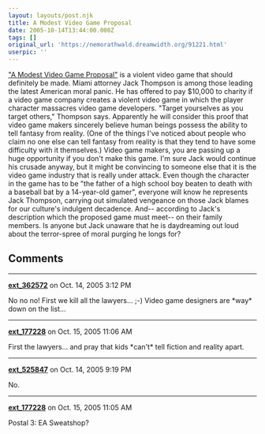 ```yaml
---
layout: layouts/post.njk
title: A Modest Video Game Proposal
date: 2005-10-14T13:44:00.000Z
tags: []
original_url: 'https://nemorathwald.dreamwidth.org/91221.html'
userpic: ''
---
```

["A Modest Video Game Proposal"](http://gc.advancedmn.com/article.php?artid=5883) is a violent video game that should definitely be made. Miami attorney Jack Thompson is among those leading the latest American moral panic. He has offered to pay $10,000 to charity if a video game company creates a violent video game in which the player character massacres video game developers. "Target yourselves as you target others," Thompson says. Apparently he will consider this proof that video game makers sincerely believe human beings possess the ability to tell fantasy from reality. (One of the things I've noticed about people who claim no one else can tell fantasy from reality is that they tend to have some difficulty with it themselves.) Video game makers, you are passing up a huge opportunity if you don't make this game. I'm sure Jack would continue his crusade anyway, but it might be convincing to someone else that it is the video game industry that is really under attack. Even though the character in the game has to be "the father of a high school boy beaten to death with a baseball bat by a 14-year-old gamer", everyone will know he represents Jack Thompson, carrying out simulated vengeance on those Jack blames for our culture's indulgent decadence. And-- according to Jack's description which the proposed game must meet-- on their family members. Is anyone but Jack unaware that he is daydreaming out loud about the terror-spree of moral purging he longs for?

## Comments

---

**[ext_362572](https://www.dreamwidth.org/users/ext_362572)** on Oct. 14, 2005 3:12 PM

No no no! First we kill all the lawyers... ;-) Video game designers are \*way\* down on the list...

---

**[ext_177228](https://www.dreamwidth.org/users/ext_177228)** on Oct. 15, 2005 11:06 AM

First the lawyers... and pray that kids \*can't\* tell fiction and reality apart.

---

**[ext_525847](https://www.dreamwidth.org/users/ext_525847)** on Oct. 14, 2005 9:19 PM

No.

---

**[ext_177228](https://www.dreamwidth.org/users/ext_177228)** on Oct. 15, 2005 11:05 AM

Postal 3: EA Sweatshop?
